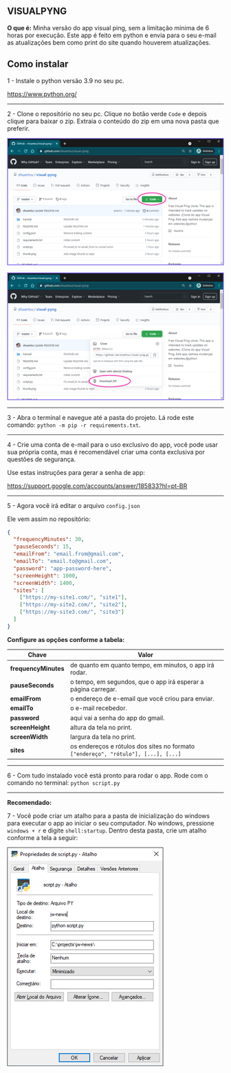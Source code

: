 ## VISUALPYNG

**O que é:** Minha versão do app visual ping, sem a limitação mínima de 6 horas por execução. Este app é feito em python e envia para o seu e-mail as atualizações bem como print do site quando houverem atualizações.

## Como instalar

1 - Instale o python versão 3.9 no seu pc.

https://www.python.org/

------------

2 - Clone o repositório no seu pc. Clique no botão verde `Code` e depois clique para baixar o zip. Extraia o conteúdo do zip em uma nova pasta que preferir.

![Clone](tutorial/001.png "Clone")

![Download](tutorial/002.png "Download")

------------

3 - Abra o terminal e navegue até a pasta do projeto. Lá rode este comando:
`python -m pip -r requirements.txt`.

------------

4 - Crie uma conta de e-mail para o uso exclusivo do app, você pode usar sua própria conta, mas é recomendável criar uma conta exclusiva por questões de segurança.

Use estas instruções para gerar a senha de app:

https://support.google.com/accounts/answer/185833?hl=pt-BR

------------

5 - Agora você irá editar o arquivo `config.json`

Ele vem assim no repositório:

```json
{
  "frequencyMinutes": 30,
  "pauseSeconds": 15,
  "emailFrom": "email.from@gmail.com",
  "emailTo": "email.to@gmail.com",
  "password": "app-password-here",
  "screenHeight": 1000,
  "screenWidth": 1400,
  "sites": [
    ["https://my-site1.com/", "site1"],
    ["https://my-site2.com/", "site2"],
    ["https://my-site3.com/", "site3"]
  ]
}
```

**Configure as opções conforme a tabela:**

|         Chave        |                                        Valor                                       |
|----------------------|------------------------------------------------------------------------------------|
| **frequencyMinutes** | de quanto em quanto tempo, em minutos, o app irá rodar.                            |
| **pauseSeconds**     | o tempo, em segundos,  que o app irá esperar a página carregar.                    |
| **emailFrom**        | o endereço de e-email que você criou para enviar.                                  |
| **emailTo**          | o e-mail recebedor.                                                                |
| **password**         | aqui vai a senha do app do gmail.                                                  |
| **screenHeight**     | altura da tela no print.                                                           |
| **screenWidth**      | largura da tela no print.                                                          |
| **sites**            | os endereços e rótulos dos sites no formato `["endereço", "rótulo"], [...], [...]` |

------------

6 - Com tudo instalado você está pronto para rodar o app. Rode com o comando no terminal:
`python script.py`

------------

**Recomendado:**

7 - Você pode criar um atalho para a pasta de inicialização do windows para executar o app ao iniciar o seu computador. No windows, pressione `windows + r` e digite `shell:startup`. Dentro desta pasta, crie um atalho conforme a tela a seguir:

![Atalho](tutorial/003.png "Atalho")